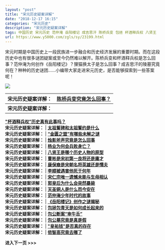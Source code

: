 ```yaml
---
layout: "post"
title: "宋元历史疑案详解"
date: "2018-12-17 16:15"
categories: "宋元历史"
description: "宋元历史疑案详解"
tags: 中国历史 宋元历史 范仲淹 岳阳楼记 成吉思汗 陈桥兵变 包拯 杯酒释兵权 八贤王
url: https://www.y5000.com/zgls/sy/23199.html
---
```






宋元时期是中国历史上一段民族进一步融合和历史经济发展的重要时期。而在这段历史中也有很多谜团疑案或至今仍然难以解开。陈桥兵变和杯酒释兵权是怎么回事？范仲淹为何创作《岳阳楼记》？狸猫换太子是怎么回事？成吉思汗的陵墓究竟何在？种种的历史谜团……小编带大家走进宋元历史，是否能够探索到一些答案呢！

![](https://img.y5000.com/uploads/allimg/170703/8-1FF3101422Z5.jpg)

**宋元历史疑案详解：** |  **[陈桥兵变究竟怎么回事？](https://www.y5000.com/zgls/sy/23110.html)**  
---|---  
**宋元历史疑案详解：** |
**["杯酒释兵权”历史真有此事吗？](https://www.y5000.com/zgls/sy/23111.html)**  
**宋元历史疑案详解：** |  **[太祖誓碑和太祖誓约是什么](https://www.y5000.com/zgls/sy/23112.html)**  
**宋元历史疑案详解：** |  **[“金匮之盟”有哪些未解之谜](https://www.y5000.com/zgls/sy/23113.html)**  
**宋元历史疑案详解：** |  **[烛影斧声究竟是怎么回事](https://www.y5000.com/zgls/sy/23114.html)**  
**宋元历史疑案详解：** |  **[杨业为何会兵败身亡？](https://www.y5000.com/zgls/sy/23115.html)**  
**宋元历史疑案详解：** |  **[八贤王是哪个历史人物的原型](https://www.y5000.com/zgls/sy/23116.html)**  
**宋元历史疑案详解：** |  **[曹彬是宋初第一良将还是庸才](https://www.y5000.com/zgls/sy/23117.html)**  
**宋元历史疑案详解：** |
**[康保裔是宋朝名将英雄还是懦夫](https://www.y5000.com/zgls/sy/23118.html)**  
**宋元历史疑案详解：** |  **[李顺被遇害他死于何年](https://www.y5000.com/zgls/sy/23119.html)**  
**宋元历史疑案详解：** |
**[宋仁宗唯一遗憾未能与生母相认](https://www.y5000.com/zgls/sy/23120.html)**  
**宋元历史疑案详解：** |  **[郭皇后为什么会突然暴毙](https://www.y5000.com/zgls/sy/23121.html)**  
**宋元历史疑案详解：** |  **[天圣铜人是什么而今安在](https://www.y5000.com/zgls/sy/23122.html)**  
**宋元历史疑案详解：** |  **[范仲淹少年时代的故事](https://www.y5000.com/zgls/sy/23123.html)**  
**宋元历史疑案详解：** |  **[《岳阳楼记》创作之谜揭秘](https://www.y5000.com/zgls/sy/23124.html)**  
**宋元历史疑案详解：** |  **[包拯包青天是如何成长起来的](https://www.y5000.com/zgls/sy/23125.html)**  
**宋元历史疑案详解：** |  **[包公断案“审牛舌”](https://www.y5000.com/zgls/sy/23126.html)**  
**宋元历史疑案详解：** |  **[包公墓究竟是真是假](https://www.y5000.com/zgls/sy/23127.html)**  
**宋元历史疑案详解：** |  **["皇祐钱"是否真的存在](https://www.y5000.com/zgls/sy/23128.html)**  
**宋元历史疑案详解：** |  **[侬智高究竟去哪了](https://www.y5000.com/zgls/sy/23129.html)**  
  
**进入下一页 >>>**
